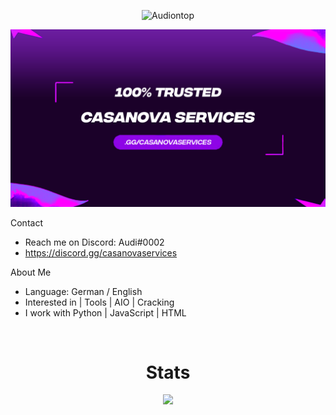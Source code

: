 <p align="center"> <img src="https://komarev.com/ghpvc/?username=Audiontop&label=Profile%20views&color=0e75b6&style=flat" alt="Audiontop" /> </p>

![Header](./Recovered.png)

Contact
- Reach me on Discord: Audi#0002
- https://discord.gg/casanovaservices

About Me
- Language: German / English
- Interested in | Tools | AIO | Cracking
- I work with Python | JavaScript | HTML

<p href="Audi" align="center">
    <img alt="" src=https://lanyard.cnrad.dev/api/1098616471434829876/>
</p>

<h1 align="center">Stats</h1>
<a href="https://github.com/Audiontop"></a>
<p align="center">
  <img src="https://github-readme-stats.vercel.app/api?username=Audiontop&theme=midnight-purple&show_icons=true" />
</p>
